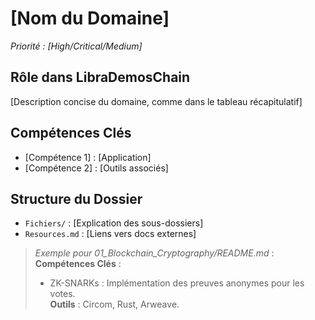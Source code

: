 # [Nom du Domaine]  
*Priorité : [High/Critical/Medium]*  

## Rôle dans LibraDemosChain  
[Description concise du domaine, comme dans le tableau récapitulatif]  

## Compétences Clés  
- [Compétence 1] : [Application]  
- [Compétence 2] : [Outils associés]  

## Structure du Dossier  
- `Fichiers/` : [Explication des sous-dossiers]  
- `Resources.md` : [Liens vers docs externes]  

> *Exemple pour 01_Blockchain_Cryptography/README.md* :  
> **Compétences Clés** :  
> - ZK-SNARKs : Implémentation des preuves anonymes pour les votes.  
> **Outils** : Circom, Rust, Arweave.  